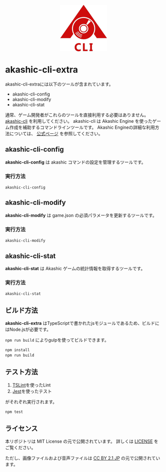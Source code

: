 <p align="center">
  <img src="https://github.com/akashic-games/akashic-cli/blob/master/img/akashic-cli.png"/>
</p>

# akashic-cli-extra
akashic-cli-extraには以下のツールが含まれています。
* akashic-cli-config
* akashic-cli-modify
* akashic-cli-stat

通常、ゲーム開発者がこれらのツールを直接利用する必要はありません。
[akashic-cli](https://github.com/akashic-games/akashic-cli) を利用してください。
akashic-cli は Akashic Engine を使ったゲーム作成を補助するコマンドラインツールです。
Akashic Engineの詳細な利用方法については、 [公式ページ](https://akashic-games.github.io/) を参照してください。

## akashic-cli-config

**akashic-cli-config** は akashic コマンドの設定を管理するツールです。

### 実行方法

```
akashic-cli-config
```

## akashic-cli-modify

**akashic-cli-modify** は game.json の必須パラメータを更新するツールです。

### 実行方法

```
akashic-cli-modify
```

## akashic-cli-stat

**akashic-cli-stat** は Akashic ゲームの統計情報を取得するツールです。

### 実行方法

```
akashic-cli-stat
```

## ビルド方法

**akashic-cli-extra** はTypeScriptで書かれたjsモジュールであるため、ビルドにはNode.jsが必要です。

`npm run build` によりgulpを使ってビルドできます。

```sh
npm install
npm run build
```

## テスト方法

1. [TSLint](https://github.com/palantir/tslint "TSLint")を使ったLint
2. [Jest](https://jestjs.io/ "Jest")を使ったテスト

がそれぞれ実行されます。

```sh
npm test
```

## ライセンス
本リポジトリは MIT License の元で公開されています。
詳しくは [LICENSE](https://github.com/akashic-games/akashic-cli/blob/master/LICENSE) をご覧ください。

ただし、画像ファイルおよび音声ファイルは
[CC BY 2.1 JP](https://creativecommons.org/licenses/by/2.1/jp/) の元で公開されています。


